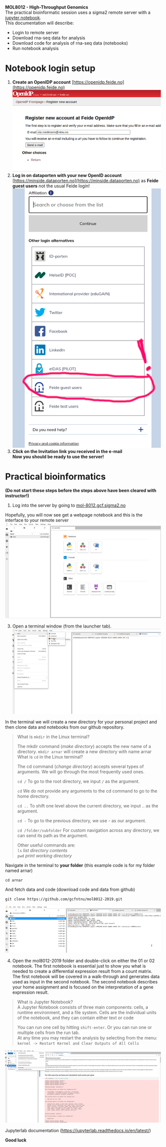 **MOL8012 - High-Throughput Genomics**  
The practical bioinformatic session uses a sigma2 remote server with a [jupyter notebook](https://jupyter.org/).  
This documentation will describe:  
* Login to remote server
* Download rna-seq data for analysis
* Download code for analysis of rna-seq data (notebooks)
* Run notebook analysis 

# Notebook login setup
1) **Create an OpenIDP account** [https://openidp.feide.no](https://openidp.feide.no)
![alt text](screenshots/openid.png)
2) **Log in on dataporten with your new OpenID account** [https://minside.dataporten.no](https://minside.dataporten.no) as **Feide guest users** not the usual Feide login!
![alt text](screenshots/feide_guest.png)
3) **Click on the Invitation link you received in the e-mail**     
**Now you should be ready to use the server!**  



# Practical bioinformatics
**(Do not start these steps before the steps above have been cleared with instructor!)**

1. Log into the server by going to [mol-8012.gcf.sigma2.no](https://mol-8012.gcf.sigma2.no/)


Hopefully, you will now see get a webpage notebook and this is the interface to your remote server
![alt text](screenshots/login.png)


3. Open a terminal window (from the launcher tab).
![alt text](screenshots/terminal.png)

In the terminal we will create a new directory for your personal project and then clone data and notebooks from our github repository.

>What is `mkdir` in the Linux terminal?
>
> The mkdir command (_make directory_) accepts the new name of a directory. `mkdir arnar` will create a new directory with name arnar
>What is `cd` in the Linux terminal?
>
>The cd command (_change directory_) accepts several types of arguments. We will go through the most frequently used ones.
>
> `cd /`
>To go to the root directory, we input `/` as the argument.
>
> `cd`
>We do not provide any arguments to the cd command to go to the home directory.
>
> `cd ..`
>To shift one level above the current directory, we input .. as the argument.
>
> `cd -`
>To go to the previous directory, we use - as our argument.
>
> `cd /folder/subfolder`
>For custom navigation across any directory, we can send its path as the argument.
>
> Other useful commands are:  
>  `ls` 
>_list directory contents_  
> `pwd`
>_print working directory_

Navigate in the terminal to **your folder** (this example code is for my folder named arnar)
```
cd arnar
```
And fetch data and code (download code and data from github) 
```
git clone https://github.com/gcfntnu/mol8012-2019.git
```

![alt text](screenshots/git_clone.png)


4. Open the mol8012-2019 folder and double-click on either the 01 or 02 notebook. The first notebook is essential just to show you what is needed to create a differential expression result from a count matrix. The first notebook will be covered in a walk-through and generates data used as input in the second notebook. The second notebook describes your home assignment and is focused on the interpretation of a gene expression result.

>What is Jupyter Notebook?  
>A Jupyter Notebook consists of three main components: cells, a runtime environment, and a file system. Cells are the individual units of the notebook, and they can contain either text or code
>
>You can run one cell by hitting `shift-enter`. Or you can run one or multiple cells from the run tab.  
>At any time you may restart the analysis by selecting from the menu: `kernel -> Restart Kernel and Clear Outputs of All Cells`

![alt text](screenshots/notebook_run.png)

Jupyterlab documentation (https://jupyterlab.readthedocs.io/en/latest/)

**Good luck**
